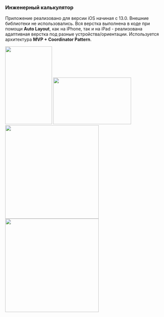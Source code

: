 ### Инженерный калькулятор

Приложение реализовано для версии iOS начиная с 13.0. Внешние библиотеки не использовались.
Вся верстка выполнена в коде при помощи **Auto Layout**, как на iPhone, так и на iPad - реализована адаптивная верстка под разные устройства/ориентации. 
Используется архитектура **MVP + Coordinator Pattern**.

<img src="https://user-images.githubusercontent.com/75904713/176380439-cd533ac3-ce54-4e87-9953-754b3b81da86.png" width="150" height="250">
<img src="https://user-images.githubusercontent.com/75904713/176380473-d8bf5e5e-6058-4c22-8f9b-f3c41e8dbfa1.png" width="250", height="150">

<img src="https://user-images.githubusercontent.com/75904713/176380506-d7d17c52-7fa8-44a7-85fc-000306ea4340.png" width="300">
<img src="https://user-images.githubusercontent.com/75904713/176380533-a364c423-d22f-48d3-8bb6-de5c6f76d302.png" width="300">
